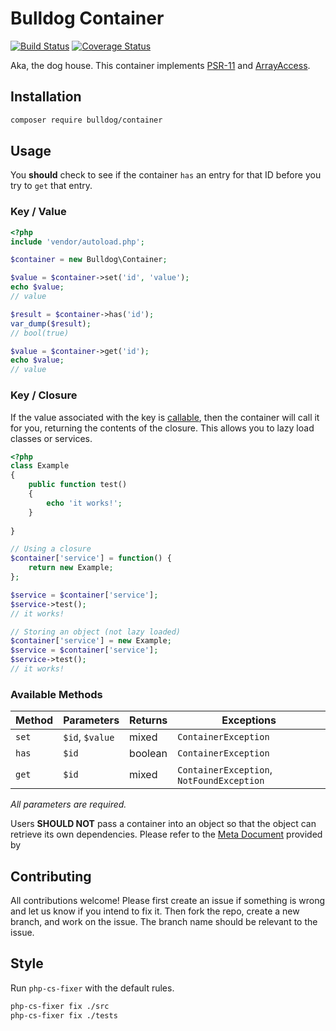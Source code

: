 # Bulldog Container

[![Build Status](https://travis-ci.org/bulldogcreative/bulldog.container.svg?branch=master)](https://travis-ci.org/bulldogcreative/bulldog.container)
[![Coverage Status](https://coveralls.io/repos/github/bulldogcreative/bulldog.container/badge.svg?branch=master)](https://coveralls.io/github/bulldogcreative/bulldog.container?branch=master)

Aka, the dog house. This container implements [PSR-11][2] and [ArrayAccess][5].

## Installation

```sh
composer require bulldog/container
```

## Usage

You **should** check to see if the container `has` an entry for that ID before
you try to `get` that entry.

### Key / Value

```php
<?php
include 'vendor/autoload.php';

$container = new Bulldog\Container;

$value = $container->set('id', 'value');
echo $value;
// value

$result = $container->has('id');
var_dump($result);
// bool(true)

$value = $container->get('id');
echo $value;
// value
```

### Key / Closure

If the value associated with the key is [callable][4], then the container will 
call it for you, returning the contents of the closure. This allows you to 
lazy load classes or services. 

```php
<?php
class Example
{
    public function test()
    {
        echo 'it works!';
    }
    
}

// Using a closure
$container['service'] = function() {
    return new Example;
};

$service = $container['service'];
$service->test();
// it works!

// Storing an object (not lazy loaded)
$container['service'] = new Example;
$service = $container['service'];
$service->test();
// it works!
```

### Available Methods

| Method | Parameters      | Returns | Exceptions                               |
|--------|-----------------|---------|------------------------------------------|
| `set`  | `$id`, `$value` | mixed   | `ContainerException`                     |
| `has`  | `$id`           | boolean | `ContainerException`                     |
| `get`  | `$id`           | mixed   | `ContainerException`, `NotFoundException` |

*All parameters are required.*

Users **SHOULD NOT** pass a container into an object so that the object can retrieve its own dependencies. Please refer to the [Meta Document][1] provided by

## Contributing

All contributions welcome! Please first create an issue if something is wrong
and let us know if you intend to fix it. Then fork the repo, create a new
branch, and work on the issue. The branch name should be relevant to the
issue.

## Style

Run `php-cs-fixer` with the default rules.

```bash
php-cs-fixer fix ./src
php-cs-fixer fix ./tests
```

[1]: https://www.php-fig.org/psr/psr-11/meta/#4-recommended-usage-container-psr-and-the-service-locator
[2]: https://www.php-fig.org/psr/psr-11/
[3]: https://www.bulldogcreative.com
[4]: https://secure.php.net/is_callable
[5]: https://secure.php.net/array_access
